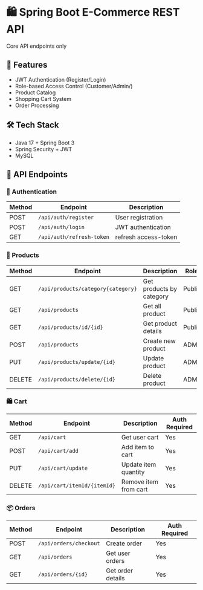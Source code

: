 # 🛍️ Spring Boot E-Commerce REST API

Core API endpoints only

## 🌟 Features
- JWT Authentication (Register/Login)
- Role-based Access Control (Customer/Admin/)
- Product Catalog 
- Shopping Cart System
- Order Processing

## 🛠️ Tech Stack
- Java 17 + Spring Boot 3
- Spring Security + JWT
- MySQL

## 🔌 API Endpoints

### 🔐 Authentication
| Method | Endpoint                 | Description            
|--------|--------------------------|------------------------
| POST   | `/api/auth/register`     | User registration      
| POST   | `/api/auth/login`        | JWT authentication     
| GET    | `/api/auth/refresh-token`| refresh access-token 

### 🛒 Products
| Method | Endpoint                           | Description             | Roles         |
|--------|------------------------------------|-------------------------|---------------|
| GET    | `/api/products/category{category}` | Get products by category| Public        |
| GET    | `/api/products`                    | Get all product         | Public        |
| GET    | `/api/products/id/{id}`            | Get product details     | Public        |
| POST   | `/api/products`                    | Create new product      | ADMIN         |
| PUT    | `/api/products/update/{id}`        | Update product          | ADMIN         |
| DELETE | `/api/products/delete/{id}`        | Delete product          | ADMIN         |

### 🛍️ Cart
| Method | Endpoint                    | Description            | Auth Required |
|--------|-----------------------------|------------------------|---------------|
| GET    | `/api/cart`                 | Get user cart          | Yes           |
| POST   | `/api/cart/add`             | Add item to cart       | Yes           |
| PUT    | `/api/cart/update`          | Update item quantity   | Yes           |
| DELETE | `/api/cart/itemId/{itemId}` | Remove item from cart  | Yes           |

### 📦 Orders
| Method | Endpoint                      | Description            | Auth Required |
|--------|-------------------------------|------------------------|---------------|
| POST   | `/api/orders/checkout`        | Create order           | Yes           |
| GET    | `/api/orders`                 | Get user orders        | Yes           |
| GET    | `/api/orders/{id}`            | Get order details      | Yes           |
